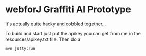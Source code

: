 # webforJ Graffiti AI Prototype 
It's actually quite hacky and cobbled together...

To build and start just put the apikey you can get from me in the resources/apikey.txt file. Then do a 

```bash
mvn jetty:run
```

